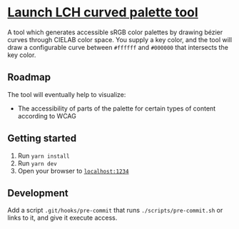 # [Launch LCH curved palette tool](https://thure.github.io/cielab-curved-palette/)

A tool which generates accessible sRGB color palettes by drawing bézier curves through CIELAB color space. You supply a key color, and the tool will draw a configurable curve between `#ffffff` and `#000000` that intersects the key color.

## Roadmap

The tool will eventually help to visualize:

- The accessibility of parts of the palette for certain types of content according to WCAG

## Getting started

1. Run `yarn install`
1. Run `yarn dev`
1. Open your browser to [`localhost:1234`](http://localhost:1234/)

## Development

Add a script `.git/hooks/pre-commit` that runs `./scripts/pre-commit.sh` or links to it, and give it execute access.
